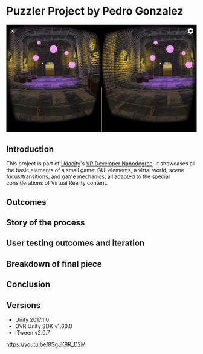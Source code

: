 # Puzzler Project by Pedro Gonzalez

![alt text](https://github.com/pdrogfer/VRND-Pr4/blob/master/Documentation/Screenshot_puzzler.jpg)


## Introduction

This project is part of [Udacity](https://www.udacity.com "Udacity - Be in demand")'s [VR Developer Nanodegree](https://www.udacity.com/course/vr-developer-nanodegree--nd017). It showcases all the basic elements of a small game: GUI elements, a virtal world, scene focus/transitions, and game mechanics, all adapted to the special considerations of Virtual Reality content. 

## Outcomes

## Story of the process

## User testing outcomes and iteration

## Breakdown of final piece

## Conclusion




## Versions
- Unity 2017.1.0
- GVR Unity SDK v1.60.0
- iTween v2.0.7




https://youtu.be/8SgJK9R_D2M
